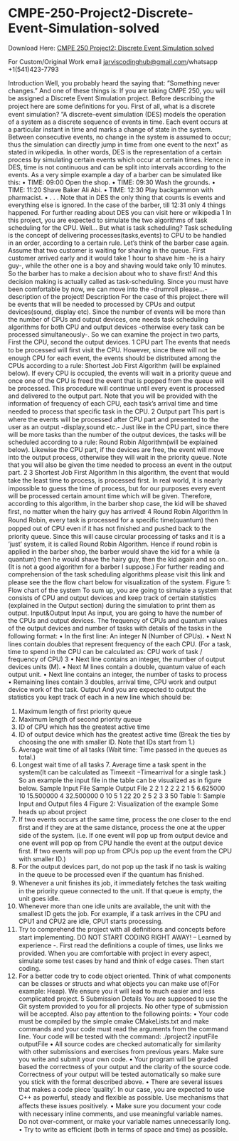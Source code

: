 # CMPE-250-Project2-Discrete-Event-Simulation-solved

Download Here: [CMPE 250 Project2: Discrete Event Simulation solved](https://jarviscodinghub.com/assignment/project2-discrete-event-simulation-solution/)

For Custom/Original Work email jarviscodinghub@gmail.com/whatsapp +1(541)423-7793

Introduction
Well, you probably heard the saying that: ”Something never changes.” And one of these things is: If you are taking CMPE 250, you will be assigned a Discrete Event Simulation project.
Before describing the project here are some deﬁnitions for you.
First of all, what is a discrete event simulation?
”A discrete-event simulation (DES) models the operation of a system as a discrete sequence of events in time. Each event occurs at a particular instant in time and marks a change of state in the system. Between consecutive events, no change in the system is assumed to occur; thus the simulation can directly jump in time from one event to the next” as stated in wikipedia. In other words, DES is the representation of a certain process by simulating certain events which occur at certain times. Hence in DES, time is not continuous and can be split into intervals according to the events. As a very simple example a day of a barber can be simulated like this: • TIME: 09:00 Open the shop. • TIME: 09:30 Wash the grounds. • TIME: 11:20 Shave Baker Ali Abi. • TIME: 12:30 Play backgammon with pharmacist. • . . .
Note that in DES the only thing that counts is events and everything else is ignored. In the case of the barber, till 12:31 only 4 things happened.
For further reading about DES you can visit here or wikipedia
1
In this project, you are expected to simulate the two algorithms of task scheduling for the CPU.
Well… But what is task scheduling?
Task scheduling is the concept of delivering processes(tasks,events) to CPU to be handled in an order, according to a certain rule. Let’s think of the barber case again. Assume that two customer is waiting for shaving in the queue. First customer arrived early and it would take 1 hour to shave him -he is a hairy guy-, while the other one is a boy and shaving would take only 10 minutes. So the barber has to make a decision about who to shave ﬁrst!
And this decision making is actually called as task-scheduling.
Since you must have been comfortable by now, we can move into the -drumroll please…- description of the project!
Description
For the case of this project there will be events that will be needed to processed by CPUs and output devices(sound, display etc). Since the number of events will be more than the number of CPUs and output devices, one needs task scheduling algorithms for both CPU and output devices -otherwise every task can be processed simultaneously-. So we can examine the project in two parts, First the CPU, second the output devices.
1 CPU part
The events that needs to be processed will ﬁrst visit the CPU. However, since there will not be enough CPU for each event, the events should be distributed among the CPUs according to a rule: Shortest Job First Algorithm (will be explained below). If every CPU is occupied, the events will wait in a priority queue and once one of the CPU is freed the event that is popped from the queue will be processed. This procedure will continue until every event is processed and delivered to the output part. Note that you will be provided with the information of frequency of each CPU, each task’s arrival time and time needed to process that speciﬁc task in the CPU.
2 Output part
This part is where the events will be processed after CPU part and presented to the user as an output -display,sound etc.- Just like in the CPU part, since there will be more tasks than the number of the output devices, the tasks will be scheduled according to a rule: Round Robin Algorithm(will be explained below). Likewise the CPU part, if the devices are free, the event will move into the output process, otherwise they will wait in the priority queue. Note that you will also be given the time needed to process an event in the output part.
2
3 Shortest Job First Algorithm
In this algorithm, the event that would take the least time to process, is processed ﬁrst. In real world, it is nearly impossible to guess the time of process, but for our purposes every event will be processed certain amount time which will be given. Therefore, according to this algorithm, in the barber shop case, the kid will be shaved ﬁrst, no matter when the hairy guy has arrived!
4 Round Robin Algorithm
In Round Robin, every task is processed for a speciﬁc time(quantum) then popped out of CPU even if it has not ﬁnished and pushed back to the priority queue. Since this will cause circular processing of tasks and it is a ’just’ system, it is called Round Robin Algorithm. Hence if round robin is applied in the barber shop, the barber would shave the kid for a while (a quantum) then he would shave the hairy guy, then the kid again and so on.. (It is not a good algorithm for a barber I suppose.)
For further reading and comprehension of the task scheduling algorithms please visit this link and please see the the ﬂow chart below for visualization of the system.
Figure 1: Flow chart of the system
To sum up, you are going to simulate a system that consists of CPU and output devices and keep track of certain statistics (explained in the Output section) during the simulation to print them as output.
Input&Output
Input
As input, you are going to have the number of the CPUs and output devices. The frequency of CPUs and quantum values of the output devices and number of tasks with details of the tasks in the following format: • In the ﬁrst line: An integer N (Number of CPUs). • Next N lines contain doubles that represent frequency of the each CPU. (For a task, time to spend in the CPU can be calculated as: CPU work of task / frequency of CPU)
3
• Next line contains an integer, the number of output devices units (M). • Next M lines contain a double, quantum value of each output unit. • Next line contains an integer, the number of tasks to process • Remaining lines contain 3 doubles, arrival time, CPU work and output device work of the task.
Output
And you are expected to output the statistics you kept track of each in a new line which should be:
1. Maximum length of ﬁrst priority queue
2. Maximum length of second priority queue
3. ID of CPU which has the greatest active time
4. ID of output device which has the greatest active time (Break the ties by choosing the one with smaller ID. Note that IDs start from 1.)
5. Average wait time of all tasks (Wait time: Time passed in the queues as total.)
6. Longest wait time of all tasks 7. Average time a task spent in the system(It can be calculated as Timeexit −Timearrival for a single task.)
So an example the input ﬁle in the table can be visualized as in ﬁgure below.
Sample Input File Sample Output File 2 2 1 2 2 2 2 1 5 6.625000 10 15.500000 4 32.500000 0 10 5 1 22 20 2 5 2 3 3 50
Table 1: Sample Input and Output ﬁles
4
Figure 2: Visualization of the example
Some heads up about project
1. If two events occurs at the same time, process the one closer to the end ﬁrst and if they are at the same distance, process the one at the upper side of the system. (i.e. If one event will pop up from output device and one event will pop op from CPU handle the event at the output device ﬁrst. If two events will pop up from CPUs pop up the event from the CPU with smaller ID.)
2. For the output devices part, do not pop up the task if no task is waiting in the queue to be processed even if the quantum has ﬁnished.
3. Whenever a unit ﬁnishes its job, it immediately fetches the task waiting in the priority queue connected to the unit. If that queue is empty, the unit goes idle.
4. Whenever more than one idle units are available, the unit with the smallest ID gets the job. For example, if a task arrives in the CPU and CPU1 and CPU2 are idle, CPU1 starts processing.
5. Try to comprehend the project with all deﬁnitions and concepts before start implementing. DO NOT START CODING RIGHT AWAY! – Learned by experience -. First read the deﬁnitions a couple of times, use links we provided. When you are comfortable with project in every aspect, simulate some test cases by hand and think of edge cases. Then start coding.
6. For a better code try to code object oriented. Think of what components can be classes or structs and what objects you can make use of(For example: Heap). We ensure you it will lead to much easier and less complicated project.
5
Submission Details
You are supposed to use the Git system provided to you for all projects. No other type of submission will be accepted. Also pay attention to the following points:
• Your code must be compiled by the simple cmake CMakeLists.txt and make commands and your code must read the arguments from the command line. Your code will be tested with the command: ./project2 inputFile outputFile • All source codes are checked automatically for similarity with other submissions and exercises from previous years. Make sure you write and submit your own code. • Your program will be graded based the correctness of your output and the clarity of the source code. Correctness of your output will be tested automatically so make sure you stick with the format described above. • There are several issues that makes a code piece ’quality’. In our case, you are expected to use C++ as powerful, steady and ﬂexible as possible. Use mechanisms that aﬀects these issues positively. • Make sure you document your code with necessary inline comments, and use meaningful variable names. Do not over-comment, or make your variable names unnecessarily long. • Try to write as eﬃcient (both in terms of space and time) as possible.


